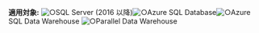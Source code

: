 <Token>**適用対象:** ![○](media/yes.png)SQL Server (2016 以降)![○](media/yes.png)Azure SQL Database![○](media/yes.png)Azure SQL Data Warehouse ![○](media/yes.png)Parallel Data Warehouse </Token>
